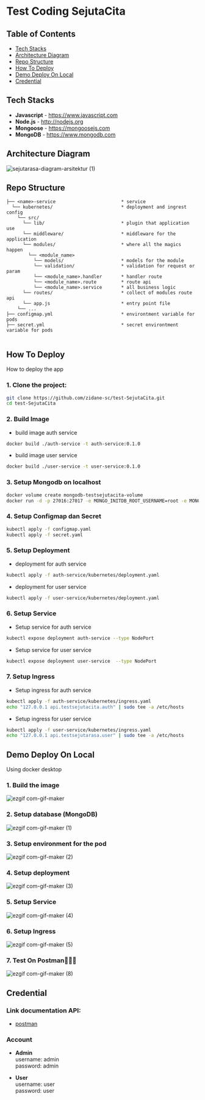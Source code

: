# Test Coding SejutaCita

## Table of Contents

- [Tech Stacks](#tech-stacks)
- [Architecture Diagram](#architecture-diagram)
- [Repo Structure](#repo-structure)
- [How To Deploy](#how-to-deplot)
- [Demo Deploy On Local](#demo-deploy-on-local)
- [Credential](#credential)

## Tech Stacks
- **Javascript** - <https://www.javascript.com>
- **Node.js** - <http://nodejs.org>
- **Mongoose** - <https://mongoosejs.com>
- **MongoDB** - <https://www.mongodb.com>

## Architecture Diagram
![sejutarasa-diagram-arsitektur (1)](https://user-images.githubusercontent.com/67301786/165173209-ca6aab67-dfd1-433f-83ab-68ea664d589d.png)

## Repo Structure
```
├── <name>-service                        * service
  └── kubernetes/                         * deployment and ingrest config
    └── src/
      └── lib/                            * plugin that application use
      └── middleware/                     * middleware for the application
      └── modules/                        * where all the magics happen
        └── <module_name>
          └── models/                     * models for the module
          └── validation/                 * validation for request or param
          └── <module_name>.handler       * handler route
          └── <module_name>.route         * route api
          └── <module_name>.service       * all business logic
      └── routes/                         * collect of modules route api
      └── app.js                          * entry point file
    └── ...
├── configmap.yml                         * environtment variable for pods
├── secret.yml                            * secret environtment variable for pods
    
```

## How To Deploy
How to deploy the app

### 1. Clone the project:

```bash
git clone https://github.com/zidane-sc/test-SejutaCita.git
cd test-SejutaCita
```

### 2. Build Image
- build image auth service
```bash
docker build ./auth-service -t auth-service:0.1.0
```

- build image user service
```bash
docker build ./user-service -t user-service:0.1.0
```


### 3. Setup Mongodb on localhost
```bash
docker volume create mongodb-testsejutacita-volume
docker run -d -p 27016:27017 -e MONGO_INITDB_ROOT_USERNAME=root -e MONGO_INITDB_ROOT_PASSWORD=root --name mongodb-testsejutacita -v mongodb-testsejutacita-volume:/data/db mongo:4.4
```
### 4. Setup Configmap dan Secret
```bash
kubectl apply -f configmap.yaml
kubectl apply -f secret.yaml
```

### 5. Setup Deployment
- deployment for auth service
```bash
kubectl apply -f auth-service/kubernetes/deployment.yaml
```

- deployment for user service
```bash
kubectl apply -f user-service/kubernetes/deployment.yaml
```

### 6. Setup Service
- Setup service for auth service
```bash
kubectl expose deployment auth-service --type NodePort
```
- Setup service for user service
```bash
kubectl expose deployment user-service  --type NodePort
```


### 7. Setup Ingress
- Setup ingress for auth service
```bash
kubectl apply -f auth-service/kubernetes/ingress.yaml
echo "127.0.0.1 api.testsejutacita.auth" | sudo tee -a /etc/hosts
```

- Setup ingress for user service
```bash
kubectl apply -f user-service/kubernetes/ingress.yaml
echo "127.0.0.1 api.testsejutarasa.user" | sudo tee -a /etc/hosts
```

## Demo Deploy On Local
Using docker desktop
### 1. Build the image
![ezgif com-gif-maker](https://user-images.githubusercontent.com/67301786/165171266-e28be26a-f1f1-4777-8469-4e17c44049eb.gif)

### 2. Setup database (MongoDB)
![ezgif com-gif-maker (1)](https://user-images.githubusercontent.com/67301786/165171380-095ec99c-1e5f-485d-a532-0207e0d168ce.gif)

### 3. Setup environment for the pod
![ezgif com-gif-maker (2)](https://user-images.githubusercontent.com/67301786/165171471-44307802-9fc1-4445-bb02-4183e139a441.gif)

### 4. Setup deployment
![ezgif com-gif-maker (3)](https://user-images.githubusercontent.com/67301786/165171539-ffd0676f-80c3-4689-9db5-745608e8f024.gif)

### 5. Setup Service
![ezgif com-gif-maker (4)](https://user-images.githubusercontent.com/67301786/165171625-f161d8a0-ed2e-45d0-8cf7-f7e1a3a7c023.gif)

### 6. Setup Ingress
![ezgif com-gif-maker (5)](https://user-images.githubusercontent.com/67301786/165171683-2cea3ba4-6094-4169-8959-6ab47e3f3e62.gif)

### 7. Test On Postman👨🏻‍💻
![ezgif com-gif-maker (8)](https://user-images.githubusercontent.com/67301786/165171871-81d4b1df-9f79-424b-bd40-afb18c0cb39a.gif)


## Credential
### Link documentation API: 
- [postman](https://documenter.getpostman.com/view/12241925/UyrBkGja)  

### Account
- **Admin**  
username: admin  
password: admin

- **User**  
username: user  
password: user
 
